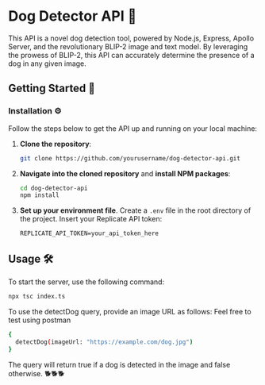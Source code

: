 # Dog Detector API 🐶

This API is a novel dog detection tool, powered by Node.js, Express, Apollo Server, and the revolutionary BLIP-2 image and text model. By leveraging the prowess of BLIP-2, this API can accurately determine the presence of a dog in any given image.

## Getting Started 🚀

### Installation ⚙️

Follow the steps below to get the API up and running on your local machine:

1. **Clone the repository**:
    ```bash
    git clone https://github.com/yourusername/dog-detector-api.git
    ```

2. **Navigate into the cloned repository** and **install NPM packages**:
    ```bash
    cd dog-detector-api
    npm install
    ```

3. **Set up your environment file**. Create a `.env` file in the root directory of the project. Insert your Replicate API token:
    ```env
    REPLICATE_API_TOKEN=your_api_token_here
    ```

## Usage 🛠️

To start the server, use the following command:

```bash
npx tsc index.ts 
```

To use the detectDog query, provide an image URL as follows:
Feel free to test using postman

```bash
{
  detectDog(imageUrl: "https://example.com/dog.jpg")
}
```

The query will return true if a dog is detected in the image and false otherwise.
🐕🐕🐕
